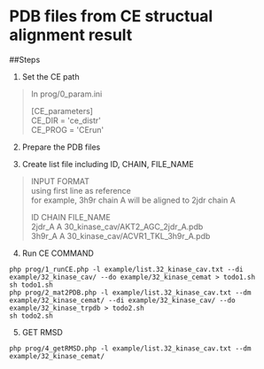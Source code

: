 PDB files from CE structual alignment result
============================================

##Steps

1. Set the CE path
  >In prog/0_param.ini   
  >  
  >[CE_parameters]  
  >CE_DIR = 'ce_distr'  
  >CE_PROG = 'CErun'  

2. Prepare the PDB files

3. Create list file including ID, CHAIN, FILE_NAME
  > INPUT FORMAT  
  > using first line as reference  
  > for example, 3h9r chain A will be aligned to 2jdr chain A  
  >
  >ID     CHAIN   FILE_NAME  
  >2jdr_A  A       30_kinase_cav/AKT2_AGC_2jdr_A.pdb  
  >3h9r_A  A       30_kinase_cav/ACVR1_TKL_3h9r_A.pdb  

4. Run CE COMMAND
  ```
  php prog/1_runCE.php -l example/list.32_kinase_cav.txt --di example/32_kinase_cav/ --do example/32_kinase_cemat > todo1.sh
  sh todo1.sh
  php prog/2_mat2PDB.php -l example/list.32_kinase_cav.txt --dm example/32_kinase_cemat/ --di example/32_kinase_cav/ --do example/32_kinase_trpdb > todo2.sh
  sh todo2.sh
  ```

5. GET RMSD
  ```
  php prog/4_getRMSD.php -l example/list.32_kinase_cav.txt --dm example/32_kinase_cemat/
  ```
